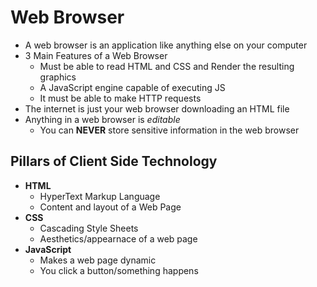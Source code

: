 # Web Browser 
- A web browser is an application like anything else on your computer
- 3 Main Features of a Web Browser
  - Must be able to read HTML and CSS and Render the resulting graphics
  - A JavaScript engine capable of executing JS
  - It must be able to make HTTP requests
- The internet is just your web browser downloading an HTML file 
- Anything in a web browser is *editable*
  - You can **NEVER** store sensitive information in the web browser


## Pillars of Client Side Technology
- **HTML**
  - HyperText Markup Language
  - Content and layout of a Web Page
- **CSS**
  - Cascading Style Sheets
  - Aesthetics/appearnace of a web page
- **JavaScript**
  - Makes a web page dynamic
  - You click a button/something happens